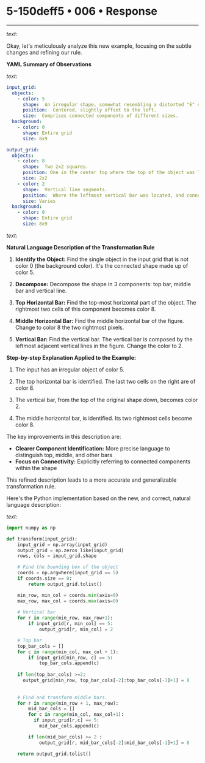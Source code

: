 # 5-150deff5 • 006 • Response

---

*text:*

Okay, let's meticulously analyze this new example, focusing on the subtle changes and refining our rule.

**YAML Summary of Observations**




*text:*

```yaml
input_grid:
  objects:
    - color: 5
      shape:  An irregular shape, somewhat resembling a distorted "E" or "W".
      position:  Centered, slightly offset to the left.
      size:  Comprises connected components of different sizes.
  background:
    - color: 0
      shape: Entire grid
      size: 8x9

output_grid:
  objects:
    - color: 8
      shape:  Two 2x2 squares.
      position: One in the center top where the top of the object was located, and one in the center middle.
      size: 2x2
    - color: 2
      shape:  Vertical line segments.
      position:  Where the leftmost vertical bar was located, and connecting the two squares of color 8.
      size: Varies
  background:
    - color: 0
      shape: Entire grid
      size: 8x9
```


*text:*



**Natural Language Description of the Transformation Rule**

1.  **Identify the Object:** Find the single object in the input grid that is not color 0 (the background color). It's the connected shape made up of color 5.

2.  **Decompose:** Decompose the shape in 3 components: top bar, middle bar and vertical line.

3.  **Top Horizontal Bar:** Find the top-most horizontal part of the object. The rightmost two cells of this component becomes color 8.

4.  **Middle Horizontal Bar:** Find the middle horizontal bar of the figure. Change to color 8 the two rightmost pixels.

5.  **Vertical Bar:** Find the vertical bar. The vertical bar is composed by the leftmost adjacent vertical lines in the figure. Change the color to 2.

**Step-by-step Explanation Applied to the Example:**

1.  The input has an irregular object of color 5.

2.  The top horizontal bar is identified. The last two cells on the right are of color 8.

3.  The vertical bar, from the top of the original shape down, becomes color 2.

4.  The middle horizontal bar, is identified. Its two rightmost cells become color 8.

The key improvements in this description are:

*   **Clearer Component Identification:** More precise language to distinguish top, middle, and other bars
*   **Focus on Connectivity:** Explicitly referring to connected components within the shape

This refined description leads to a more accurate and generalizable transformation rule.

Here's the Python implementation based on the new, and correct, natural language description:




*text:*

```python
import numpy as np

def transform(input_grid):
    input_grid = np.array(input_grid)
    output_grid = np.zeros_like(input_grid)
    rows, cols = input_grid.shape

    # Find the bounding box of the object
    coords = np.argwhere(input_grid == 5)
    if coords.size == 0:
        return output_grid.tolist()

    min_row, min_col = coords.min(axis=0)
    max_row, max_col = coords.max(axis=0)
    
    # Vertical bar
    for r in range(min_row, max_row+1):
        if input_grid[r, min_col] == 5:
            output_grid[r, min_col] = 2

    # Top bar
    top_bar_cols = []
    for c in range(min_col, max_col + 1):
        if input_grid[min_row, c] == 5:
            top_bar_cols.append(c)
            
    if len(top_bar_cols) >=2:
      output_grid[min_row, top_bar_cols[-2]:top_bar_cols[-1]+1] = 8
      
      
    # Find and transform middle bars.
    for r in range(min_row + 1, max_row):
        mid_bar_cols = []
        for c in range(min_col, max_col+1):
          if input_grid[r,c] == 5:
            mid_bar_cols.append(c)

        if len(mid_bar_cols) >= 2 :
            output_grid[r, mid_bar_cols[-2]:mid_bar_cols[-1]+1] = 8

    return output_grid.tolist()
```
